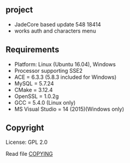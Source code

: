 ## project
+ JadeCore based update 548 18414
+ works auth and characters menu

## Requirements

+ Platform: Linux (Ubuntu 16.04), Windows
+ Processor supporting SSE2 
+ ACE = 6.3.3 (5.8.3 included for Windows) 
+ MySQL = 5.7.24
+ CMake = 3.12.4 
+ OpenSSL = 1.0.2g
+ GCC = 5.4.0 (Linux only) 
+ MS Visual Studio = 14 (2015)(Windows only)

## Copyright

License: GPL 2.0

Read file [COPYING](COPYING)
